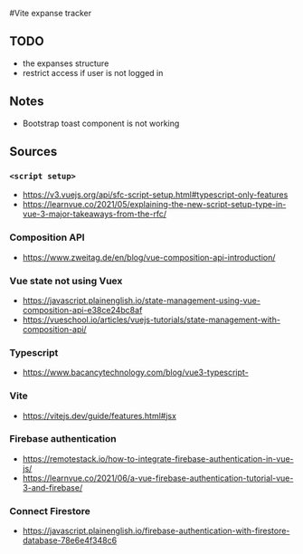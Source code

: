 #Vite expanse tracker

## TODO
- the expanses structure
- restrict access if user is not logged in

## Notes
- Bootstrap toast component is not working

## Sources
### `<script setup>`
- https://v3.vuejs.org/api/sfc-script-setup.html#typescript-only-features
- https://learnvue.co/2021/05/explaining-the-new-script-setup-type-in-vue-3-major-takeaways-from-the-rfc/
### Composition API
- https://www.zweitag.de/en/blog/vue-composition-api-introduction/
### Vue state not using Vuex
- https://javascript.plainenglish.io/state-management-using-vue-composition-api-e38ce24bc8af
- https://vueschool.io/articles/vuejs-tutorials/state-management-with-composition-api/
### Typescript
- https://www.bacancytechnology.com/blog/vue3-typescript- 
### Vite
- https://vitejs.dev/guide/features.html#jsx
### Firebase authentication
- https://remotestack.io/how-to-integrate-firebase-authentication-in-vue-js/
- https://learnvue.co/2021/06/a-vue-firebase-authentication-tutorial-vue-3-and-firebase/
### Connect Firestore
- https://javascript.plainenglish.io/firebase-authentication-with-firestore-database-78e6e4f348c6

